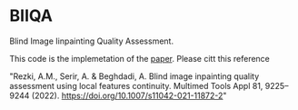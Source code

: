 # BIIQA
Blind Image Iinpainting Quality Assessment.

This code is the implemetation of the [paper](https://doi.org/10.1007/s11042-021-11872-2). Please citt this reference 

"Rezki, A.M., Serir, A. & Beghdadi, A. Blind image inpainting quality assessment using local features continuity. Multimed Tools Appl 81, 9225–9244 (2022). https://doi.org/10.1007/s11042-021-11872-2"


 
